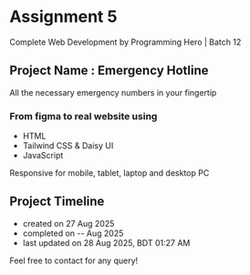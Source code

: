 # Assignment 5
Complete Web Development by Programming Hero | Batch 12

## Project Name : Emergency Hotline
All the necessary emergency numbers in your fingertip

### From figma to real website using
- HTML
- Tailwind CSS & Daisy UI
- JavaScript

Responsive for mobile, tablet, laptop and desktop PC

## Project Timeline
- created on 27 Aug 2025
- completed on -- Aug 2025
- last updated on 28 Aug 2025, BDT 01:27 AM

Feel free to contact for any query!